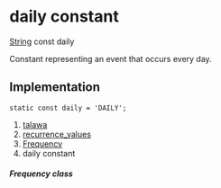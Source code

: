 
<div>

# daily constant

</div>


[String](https://api.flutter.dev/flutter/dart-core/String-class.html)
const daily



Constant representing an event that occurs every day.



## Implementation

``` language-dart
static const daily = 'DAILY';
```







1.  [talawa](../../index.md)
2.  [recurrence_values](../../constants_recurrence_values/)
3.  [Frequency](../../constants_recurrence_values/Frequency-class.md)
4.  daily constant

##### Frequency class







